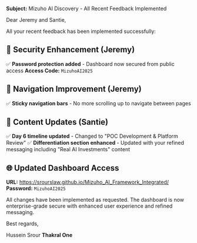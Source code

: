 **Subject:** Mizuho AI Discovery - All Recent Feedback Implemented

Dear Jeremy and Santie,

All your recent feedback has been implemented successfully:

## 🔐 **Security Enhancement (Jeremy)**
✅ **Password protection added** - Dashboard now secured from public access
**Access Code:** `MizuhoAI2025`

## 🎯 **Navigation Improvement (Jeremy)**
✅ **Sticky navigation bars** - No more scrolling up to navigate between pages

## 📝 **Content Updates (Santie)**
✅ **Day 6 timeline updated** - Changed to "POC Development & Platform Review"
✅ **Differentiation section enhanced** - Updated with your refined messaging including "Real AI Investments" content

## 🌐 **Updated Dashboard Access**
**URL:** https://srourslaw.github.io/Mizuho_AI_Framework_Integrated/
**Password:** `MizuhoAI2025`

All changes have been implemented as requested. The dashboard is now enterprise-grade secure with enhanced user experience and refined messaging.

Best regards,

Hussein Srour
**Thakral One**